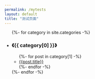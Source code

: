 ```yaml
---
permalink: /mytests
layout: default
title: "测试页面"
---
```


<ul>
  {%- for category in site.categories -%}
    <li>
      <h3>《{{ category[0] }}》</h3>
      <ul>
        {%- for post in category[1] -%}
          <li><a href="{{post.url}}">{{post.title}}</a></li>
        {%- endfor -%}
      </ul>
    </li>
  {%- endfor -%}
</ul>